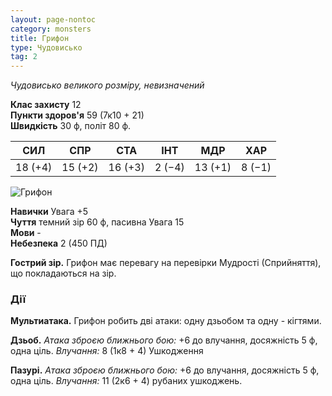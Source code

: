 ```yaml
---
layout: page-nontoc
category: monsters
title: Грифон
type: Чудовисько
tag: 2
---
```


_Чудовисько великого розміру, невизначений_

**Клас захисту** 12    
**Пункти здоров'я** 59 (7к10 + 21)    
**Швидкість** 30 ф, політ 80 ф.

| СИЛ     | СПР     | СТА     | ІНТ    | МДР     | ХАР    |
| ------- | ------- | ------- | ------ | ------- | ------ |
| 18 (+4) | 15 (+2) | 16 (+3) | 2 (−4) | 13 (+1) | 8 (−1) |

![Грифон](https://www.dndbeyond.com/avatars/thumbnails/30784/568/1000/1000/638062046654629903.png)

**Навички** Увага +5    
**Чуття** темний зір 60 ф, пасивна Увага 15    
**Мови** -    
**Небезпека** 2 (450 ПД)

**Гострий зір.** Грифон має перевагу на перевірки Мудрості (Сприйняття), що покладаються на зір.

### Дії
**Мультиатака.** Грифон робить дві атаки: одну дзьобом та одну - кігтями.    

**Дзьоб.** _Атака зброєю ближнього бою:_ +6 до влучання, досяжність 5 ф, одна ціль. _Влучання:_ 8 (1к8 + 4) Ушкодження    

**Пазурі.** _Атака зброєю ближнього бою:_ +6 до влучання, досяжність 5 ф, одна ціль. _Влучання:_ 11 (2к6 + 4) рубаних ушкоджень.
